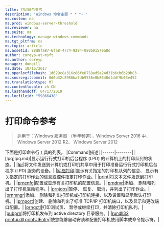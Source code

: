 ```yaml
---
title: 打印命令参考
description: 'Windows 命令主题 * * *- '
ms.custom: na
ms.prod: windows-server-threshold
ms.reviewer: na
ms.suite: na
ms.technology: manage-windows-commands
ms.tgt_pltfrm: na
ms.topic: article
ms.assetid: 88d8fa87-6fa8-4774-9294-080b0157ea8d
author: coreyp-at-msft
ms.author: coreyp
manager: dongill
ms.date: 10/16/2017
ms.openlocfilehash: 1d629c8a316c86fe8758ad5a24d31b6cb6b29b83
ms.sourcegitcommit: 0d0b32c8986ba7db9536e0b8648d4ddf9b03e452
ms.translationtype: MT
ms.contentlocale: zh-CN
ms.lasthandoff: 04/17/2019
ms.locfileid: "59866438"
---
```

# <a name="print-command-reference"></a>打印命令参考

>适用于：Windows 服务器 （半年频道），Windows Server 2016 中，Windows Server 2012 R2、 Windows Server 2012

下面是打印命令行工具的列表。
|Command|描述|
|------|--------|
|[lpq]lpq.md)|显示运行行式打印机后台程序 (LPD) 的计算机上的打印队列的状态。|
|[lpr](lpr.md)|将文件发送到计算机或打印机共享中用于打印准备运行行式打印机后台程序 (LPD) 服务的设备。|
|[网络打印](net-print.md)|显示有关指定的打印机队列的信息、 显示有关指定的打印作业的信息或控件指定打印作业。|
|[print](print.md)|将文本文件发送到打印机。|
|[prncnfg](prncnfg.md)|配置或显示有关打印机的配置信息。|
|[prndrvr](prndrvr.md)|添加、 删除和列出了打印机驱动程序。|
|[prnjobs](prnjobs.md)|暂停、 恢复、 取消，并列出了打印作业。|
|[prnmngr](prnmngr.md)|添加、 删除和列出打印机或打印机连接，以及设置和显示默认打印机。|
|[prnport](prnport.md)|创建、 删除和列出了标准 TCP/IP 打印机端口，以及显示和更改端口配置。|
|[prnqctl](prnqctl.md)|打印测试页、 暂停或继续打印，并清除打印机队列。|
|[pubprn](pubprn.md)|将打印机发布到 active directory 目录服务。|
|[rundll32 printui.dll,printUIEntry](rundll32-printui.md)|使您能够自动安装和配置打印机使用脚本或命令提示符。|
